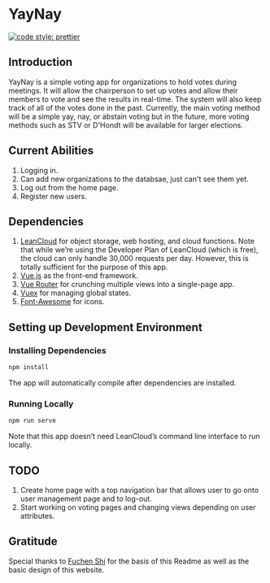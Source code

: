 # YayNay

[![code style: prettier](https://img.shields.io/badge/code_style-prettier-ff69b4.svg?style=flat-square)](https://github.com/prettier/prettier)

## Introduction
YayNay is a simple voting app for organizations to hold votes during meetings. It will allow the chairperson to set up votes and allow their members to vote and see the results in real-time. The system will also keep track of all of the votes done in the past. Currently, the main voting method will be a simple yay, nay, or abstain voting but in the future, more voting methods such as STV or D'Hondt will be available for larger elections.

## Current Abilities
1. Logging in.
2. Can add new organizations to the databsae, just can't see them yet.
3. Log out from the home page. 
4. Register new users.

## Dependencies
1. [LeanCloud](leancloud.app) for object storage, web hosting, and cloud functions. Note that while we’re using the Developer Plan of LeanCloud (which is free), the cloud can only handle 30,000 requests per day. However, this is totally sufficient for the purpose of this app.
2. [Vue.js](vuejs.org) as the front-end framework.
3. [Vue Router](router.vuejs.org) for crunching multiple views into a single-page app.
4. [Vuex](vuex.vuejs.org) for managing global states.
5. [Font-Awesome](fontawesome.com) for icons.

## Setting up Development Environment

### Installing Dependencies
```sh
npm install
```

The app will automatically compile after dependencies are installed.

### Running Locally

```sh
npm run serve
```

Note that this app doesn’t need LeanCloud’s command line interface to run locally.


## TODO
1. Create home page with a top navigation bar that allows user to go onto user management page and to log-out.
2. Start working on voting pages and changing views depending on user attributes. 

## Gratitude
Special thanks to [Fuchen Shi](https://github.com/shifuchen98/) for the basis of this Readme as well as the basic design of this website.
